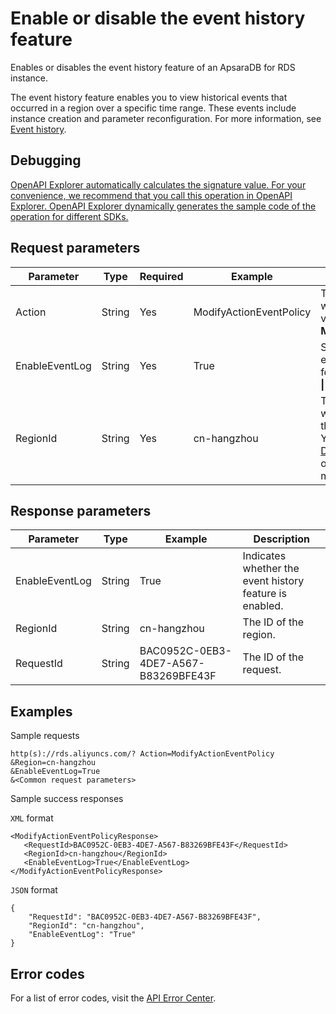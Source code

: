 # Enable or disable the event history feature

Enables or disables the event history feature of an ApsaraDB for RDS instance.

The event history feature enables you to view historical events that occurred in a region over a specific time range. These events include instance creation and parameter reconfiguration. For more information, see [Event history](~~129759~~).

## Debugging

[OpenAPI Explorer automatically calculates the signature value. For your convenience, we recommend that you call this operation in OpenAPI Explorer. OpenAPI Explorer dynamically generates the sample code of the operation for different SDKs.](https://api.aliyun.com/#product=Rds&api=ModifyActionEventPolicy&type=RPC&version=2014-08-15)

## Request parameters

|Parameter|Type|Required|Example|Description|
|---------|----|--------|-------|-----------|
|Action|String|Yes|ModifyActionEventPolicy|The operation that you want to perform. Set the value to **ModifyActionEventPolicy**. |
|EnableEventLog|String|Yes|True|Specifies whether to enable the event history feature. Valid values: **True \| False**. |
|RegionId|String|Yes|cn-hangzhou|The ID of the region for which you want to enable the event history feature. You can call the [DescribeRegions](~~26243~~) operation to query the most recent region list. |

## Response parameters

|Parameter|Type|Example|Description|
|---------|----|-------|-----------|
|EnableEventLog|String|True|Indicates whether the event history feature is enabled. |
|RegionId|String|cn-hangzhou|The ID of the region. |
|RequestId|String|BAC0952C-0EB3-4DE7-A567-B83269BFE43F|The ID of the request. |

## Examples

Sample requests

```
http(s)://rds.aliyuncs.com/? Action=ModifyActionEventPolicy
&Region=cn-hangzhou
&EnableEventLog=True
&<Common request parameters>
```

Sample success responses

`XML` format

```
<ModifyActionEventPolicyResponse>
   <RequestId>BAC0952C-0EB3-4DE7-A567-B83269BFE43F</RequestId>
   <RegionId>cn-hangzhou</RegionId>
   <EnableEventLog>True</EnableEventLog>
</ModifyActionEventPolicyResponse>
```

`JSON` format

```
{
    "RequestId": "BAC0952C-0EB3-4DE7-A567-B83269BFE43F",
    "RegionId": "cn-hangzhou",
    "EnableEventLog": "True"
}
```

## Error codes

For a list of error codes, visit the [API Error Center](https://error-center.alibabacloud.com/status/product/Rds).

